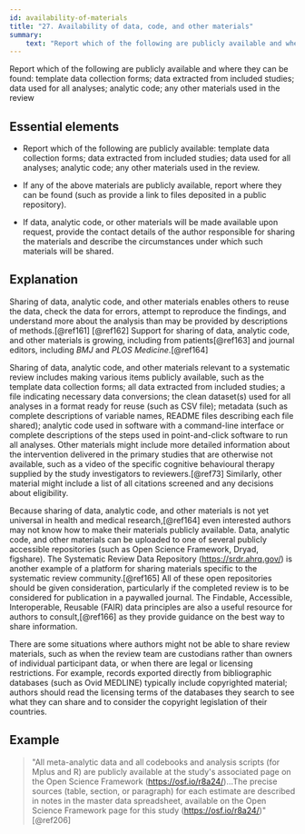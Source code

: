 ```yaml
---
id: availability-of-materials
title: "27. Availability of data, code, and other materials"
summary:
    text: "Report which of the following are publicly available and where they can be found: template data collection forms; data extracted from included studies; data used for all analyses; analytic code; any other materials used in the review."
---
```


Report which of the following are publicly available and where they can be found: template data collection forms; data extracted from included studies; data used for all analyses; analytic code; any other materials used in the review

## Essential elements

-   Report which of the following are publicly available: template data
    collection forms; data extracted from included studies; data used
    for all analyses; analytic code; any other materials used in the
    review.

-   If any of the above materials are publicly available, report where
    they can be found (such as provide a link to files deposited in a
    public repository).

-   If data, analytic code, or other materials will be made available
    upon request, provide the contact details of the author responsible
    for sharing the materials and describe the circumstances under which
    such materials will be shared.

## Explanation

Sharing of data, analytic code, and other materials
enables others to reuse the data, check the data for errors, attempt to
reproduce the findings, and understand more about the analysis than may
be provided by descriptions of methods.[@ref161] [@ref162] Support for
sharing of data, analytic code, and other materials is growing,
including from patients[@ref163] and journal editors, including *BMJ*
and *PLOS Medicine*.[@ref164]

Sharing of data, analytic code, and other materials relevant to a
systematic review includes making various items publicly available, such
as the template data collection forms; all data extracted from included
studies; a file indicating necessary data conversions; the clean
dataset(s) used for all analyses in a format ready for reuse (such as
CSV file); metadata (such as complete descriptions of variable names,
README files describing each file shared); analytic code used in
software with a command-line interface or complete descriptions of the
steps used in point-and-click software to run all analyses. Other
materials might include more detailed information about the intervention
delivered in the primary studies that are otherwise not available, such
as a video of the specific cognitive behavioural therapy supplied by the
study investigators to reviewers.[@ref73] Similarly, other material
might include a list of all citations screened and any decisions about
eligibility.

Because sharing of data, analytic code, and other materials is not yet
universal in health and medical research,[@ref164] even interested
authors may not know how to make their materials publicly available.
Data, analytic code, and other materials can be uploaded to one of
several publicly accessible repositories (such as Open Science
Framework, Dryad, figshare). The Systematic Review Data Repository
(<https://srdr.ahrq.gov/>) is another example of a platform for sharing
materials specific to the systematic review community.[@ref165] All of
these open repositories should be given consideration, particularly if
the completed review is to be considered for publication in a paywalled
journal. The Findable, Accessible, Interoperable, Reusable (FAIR) data
principles are also a useful resource for authors to consult,[@ref166]
as they provide guidance on the best way to share information.

There are some situations where authors might not be able to share
review materials, such as when the review team are custodians rather
than owners of individual participant data, or when there are legal or
licensing restrictions. For example, records exported directly from
bibliographic databases (such as Ovid MEDLINE) typically include
copyrighted material; authors should read the licensing terms of the
databases they search to see what they can share and to consider the
copyright legislation of their countries.

## Example

> "All meta-analytic data and all codebooks and analysis scripts (for
Mplus and R) are publicly available at the study's associated page on
the Open Science Framework (<https://osf.io/r8a24/>)\...The precise
sources (table, section, or paragraph) for each estimate are described
in notes in the master data spreadsheet, available on the Open Science
Framework page for this study (<https://osf.io/r8a24/>)"[@ref206]
